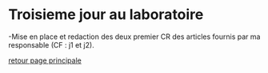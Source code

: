 # Troisieme jour au laboratoire

-Mise en place et redaction des deux premier CR des articles fournis par ma responsable (CF : j1 et j2).


[retour page principale](../ListeDeNotes.mkd)